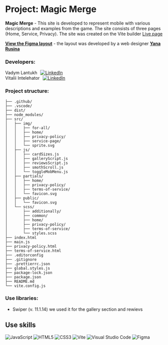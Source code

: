 # Project: Magic Merge

**Magic Merge** - This site is developed to represent mobile with various
descriptions and examples from the game. The site consists of three pages (Home,
Service, Privacy). The site was created on the Vite builder
[Live page](https://vadymlantukh.github.io/magic-merge/)

**[View the Figma layout](https://www.figma.com/design/1JxXxwuAtnnqLdxFKz31LM/Magical-Merge?node-id=0-1&node-type=canvas&t=VAoJr5B3jxwPl4LV-0)** -
the layout was developed by a web designer [**Yana Rusina**](https://www.linkedin.com/in/yana-rusina-292055311/)

### Developers:

<div style="display: flex; align-items: center; gap: 10px"><span>Vadym Lantukh</span> <a href="https://play.google.com/store/apps/details?id=com.zymobile.merge.magical.gp" target="_blank" > <img src="https://img.shields.io/badge/linkedin-%230077B5.svg?style=for-the-badge&logo=linkedin&logoColor=white" alt="LinkedIn" /> </a> </div> <div style="display: flex; align-items: center; gap: 10px"><span>Vitalii Intelehator</span> <a href="https://play.google.com/store/apps/details?id=com.zymobile.merge.magical.gp" target="_blank" > <img src="https://img.shields.io/badge/linkedin-%230077B5.svg?style=for-the-badge&logo=linkedin&logoColor=white" alt="LinkedIn" /></a> </div>

### Project structure:

```
├── .github/
├── .vscode/
├── dist/
├── node_modules/
├── src/
│   ├── img/
│   │   ├── for-all/
│   │   ├── home/
│   │   ├── privacy-policy/
│   │   ├── service-page/
│   │   └── sprite.svg
│   ├── js/
│   │   ├── cardSizes.js
│   │   ├── galleryScript.js
│   │   ├── reviewsScript.js
│   │   ├── smothScroll.js
│   │   └── toggleMobMenu.js
│   ├── partials/
│   │   ├── home/
│   │   ├── privacy-policy/
│   │   ├── terms-of-service/
│   │   └── favicon.svg
│   ├── public/
│   │   └── favicon.svg
│   └── scss/
│       ├── additionally/
│       ├── common/
│       ├── home/
│       ├── privacy-policy/
│       ├── terms-of-service/
│       └── styles.scss
├── index.html
├── main.js
├── privacy-policy.html
├── terms-of-service.html
├── .editorconfig
├── .gitignore
├── .prettierrc.json
├── global.styles.js
├── package-lock.json
├── package.json
├── README.md
└── vite.config.js
```

### Use libraries:

- Swiper (v. 11.1.14) we used it for the gallery section and rewievs

## Use skills

![JavaScript](https://img.shields.io/badge/javascript-%23323330.svg?style=for-the-badge&logo=javascript&logoColor=%23F7DF1E)
![HTML5](https://img.shields.io/badge/html5-%23E34F26.svg?style=for-the-badge&logo=html5&logoColor=white)
![CSS3](https://img.shields.io/badge/css3-%231572B6.svg?style=for-the-badge&logo=css3&logoColor=white)
![Vite](https://img.shields.io/badge/vite-%23646CFF.svg?style=for-the-badge&logo=vite&logoColor=white)
![Visual Studio Code](https://img.shields.io/badge/Visual%20Studio%20Code-0078d7.svg?style=for-the-badge&logo=visual-studio-code&logoColor=white)
![Figma](https://img.shields.io/badge/figma-%23F24E1E.svg?style=for-the-badge&logo=figma&logoColor=white)
